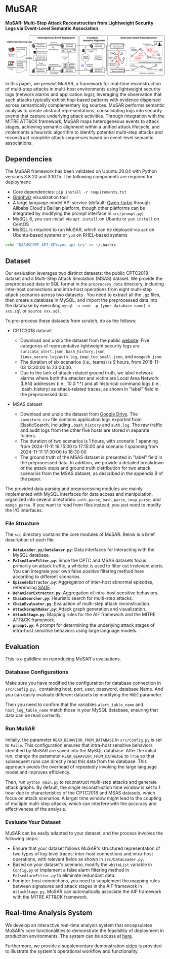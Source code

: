 # MuSAR

**MuSAR: Multi-Step Attack Reconstruction from Lightweight Security Logs via Event-Level Semantic Association**

![overview](assets/overview.svg)

In this paper, we present MuSAR, a framework for real-time reconstruction of multi-step attacks in multi-host environments using lightweight security logs (network alarms and application logs), leveraging the observation that such attacks typically exhibit hop-based patterns with evidence dispersed across semantically complementary log sources. MuSAR performs semantic analysis to create abstract representations, consolidating logs into security events that capture underlying attack activities. Through integration with the MITRE ATT\&CK framework, MuSAR maps heterogeneous events to attack stages, achieving semantic alignment within a unified attack lifecycle, and implements a heuristic algorithm to identify potential multi-step attacks and reconstruct complete attack sequences based on event-level semantic associations.

## Dependencies

The MuSAR framework has been validated on Ubuntu 20.04 with Python versions 3.8.20 and 3.10.15. The following components are required for deployment:

- Core dependencies: `pip install -r requirements.txt`
- [Graphviz](https://graphviz.org/) visualization  tool
- A large language model API service (default: [Qwen-turbo](https://www.aliyun.com/product/bailian)  through Alibaba Cloud's Bailian platform, though other platforms can be integrated by modifying the prompt interface in `src/prompt.py`)
- MySQL 8, you can install via `apt install` on Ubuntu or `yum install` on CentOS
- MySQL is required to run MuSAR, which can be deployed via `apt` on Ubuntu-based systems or `yum` on RHEL-based systems

```sh
echo "DASHSCOPE_API_KEY=you-api-key" >> ~/.bashrc
```

## Dataset

Our evaluation leverages two distinct datasets: the public CPTC2018 dataset and a Multi-Step Attack Simulation (MSAS) dataset. We provide the preprocessed data in SQL format in the `preprocess_data` directory, including inter-host connections and intra-host operations from eight multi-step attack scenarios across two datasets . You need to extract all the `.gz` files, then create a database in MySQL, and import the preprocessed data into the database by executing `mysql -u root -p [your-database-name] < xxx.sql` or `source xxx.sql`.

To pre-process these datasets from scratch, do as the follows:

- CPTC2018 dataset
  - Download and unzip the dataset from the public [website](https://mirror.rit.edu/cptc/). Five categories of representative lightweight security logs are `suricata_alert.json`, `bash_history.json`, `linux_secure.log/auth.log`, `imap_too_small.json`, and `mongodb.json`.
  - The duration of six scenarios (i.e., teams) is 9 hours, from 2018-11-03 13:30:00 to 23:00:00.
  - Due to the lack of attack-related ground truth, we label network alarms where both the attacker and victim are Local Area Network (LAN) addresses (i.e., 10.0.\*.\*) and all historical command logs (i.e., .bash\_history) as attack-related traces, as shown in "label" field in the preprocessed data.

- MSAS dataset
  - Download and unzip the dataset from [Google Drive](https://drive.google.com/file/d/1u3pptIsKUdaHuHl4S19uLRSUDD5dl5EE/view?usp=sharing). The `savestore.csv` file contains application logs exported from ElasticSearch, including `.bash_history` and `auth.log`. The raw traffic and audit logs from the other five hosts are stored in separate folders.
  - The duration of two scenarios is 1 hours, with scenario 1 spanning from 2024-11-11 16:15:00 to 17:15:00 and scenario 1 spanning from 2024-11-11 17:30:00 to 18:30:00
  - The ground truth of the MSAS dataset is presented in "label" field in the preprocessed data. In addition, we provide a detailed breakdown of the attack steps and ground truth distribution for two attack scenarios from the MSAS dataset, as described in the appendix B of the paper.

The provided data parsing and preprocessing modules are mainly implemented with MySQL interfaces for data access and manipulation, organized into several directories: `auth_parse`, `bash_parse`, `imap_parse`, and `mongo_parse`. If you want to read from files instead, you just need to modify the I/O interfaces. 

### File Structure

The `src` directory contains the core modules of MuSAR. Below is a brief description of each file:

- **`DataLoader.py/DataSaver.py`**: Data interfaces for interacting with the MySQL database.
- **`FalseAlarmFilter.py`**: Since the CPTC and MSAS datasets focus primarily on attack traffic, a whitelist is used to filter out irrelevant alerts. You can integrate your own false positive filtering method here according to different scenarios.
- **`EpisodeExtractor.py`**: Aggregation of inter-host abnormal episodes, referencing [SAGE](https://github.com/tudelft-cda-lab/SAGE).
- **`BehaviourExtractor.py`**: Aggregation of intra-host sensitive behaviors.
- **`ChainSearcher.py`**: Heuristic search for multi-step attacks.
- **`ChainEvaluator.py`**: Evaluation of multi-step attack reconstruction.
- **`AttackGraphMaker.py`**: Attack graph generation and visualization.
- **`AttackStage.py`**: Mapping rules for the AIF framework and the MITRE ATT&CK framework.
- **`prompt.py`**: A prompt for determining the underlying attack stages of intra-host sensitive behaviors using large language models.

## Evaluation

This is a guildline on reproducing MuSAR's evaluations. 

### Database Configurations

Make sure you have modified the configuration for database connection in `src/Config.py`，containing host, port, user, password, database Name. And you can easily evaluate different datasets by modifying the `MODE` parameter.

Then you need to confirm that the variables `alert_table_name` and `host_log_table_name` match those in your MySQL database, ensuring that data can be read correctly.

### Run MuSAR

Initially, the parameter `READ_BEHAVIOR_FROM_DATABASE` in `src/Config.py` is set to `False`. This configuration ensures that intra-host sensitive behaviors identified by MuSAR are saved into the MySQL database. After the initial run, change the parameter `READ_BEHAVIOR_FROM_DATABASE` to `True` so that subsequent runs can directly read this data from the database. This approach avoids the overhead of repeatedly invoking the large language model and improves efficiency.

Then, run `python main.py` to reconstruct multi-step attacks and generate attack graphs. By default, the single reconstruction time window is set to 1 hour due to characteristics of the CPTC2018 and MSAS datasets, which focus on attack scenarios. A larger time window might lead to the coupling of multiple multi-step attacks, which can interfere with the accuracy and effectiveness of the analysis.

### Evaluate Your Dataset

MuSAR can be easily adapted to your dataset, and the process involves the following steps:

- Ensure that your dataset follows MuSAR's structured representation of two types of log-level traces: inter-host connections and intra-host operations, with relevant fields as shown in `src/DataLoader.py`.
- Based on your dataset's scenario, modify the `whiteList` variable in `Config.py` or implement a false alarm filtering method in `FalseAlarmFilter.py` to eliminate redundant data.
- For inter-host connections, you need to supplement the mapping rules between signatures and attack stages in the AIF framework in `AttackStage.py`. MuSAR can automatically associate the AIF framework with the MITRE ATT&CK framework.

## Real-time Analysis System

We develop an interactive real-time analysis system that encapsulates MuSAR's core functionalities to demonstrate the feasibility of deployment in production environments. The system can be access at [here](https://bit.ly/4h11wwZ).

Furthermore, we provide a supplementary demonstration [video](assets/Demonstration_Video.mp4) is provided to illustrate the system's operational workflow and functionality.
